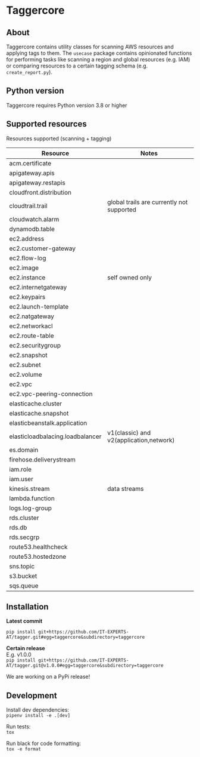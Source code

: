 # Taggercore

## About
Taggercore contains utility classes for scanning AWS resources and applying tags to them.
The `usecase` package contains opinionated functions for performing tasks like scanning a region and global resources (e.g. IAM) or comparing resources to a certain tagging schema (e.g. `create_report.py`).
## Python version
Taggercore requires Python version 3.8 or higher
## Supported resources
Resources supported (scanning + tagging)

|Resource|Notes|
|---|---|
|	acm.certificate	|		|
|	apigateway.apis	|		|
|	apigateway.restapis	|		|
|	cloudfront.distribution	|		|
|	cloudtrail.trail	|global trails are currently not supported|
|	cloudwatch.alarm	|		|
|	dynamodb.table	|
|	ec2.address	|		|
|	ec2.customer-gateway	|		|
|	ec2.flow-log	|
|	ec2.image	|		|
|	ec2.instance	| self owned only
|	ec2.internetgateway	|		|
|	ec2.keypairs	|		|
|	ec2.launch-template	|		|
|	ec2.natgateway	|		|
|	ec2.networkacl	|		|
|	ec2.route-table	|		|
|	ec2.securitygroup	|		|
|	ec2.snapshot	|		|
|	ec2.subnet	|		|
|	ec2.volume	|		|
|	ec2.vpc	|		|
|	ec2.vpc-peering-connection	|
|	elasticache.cluster	|		|
|	elasticache.snapshot	|		|
|	elasticbeanstalk.application	|		|
|	elasticloadbalacing.loadbalancer	|	v1(classic) and v2(application,network)	|
|	es.domain	|
|	firehose.deliverystream	|		|
|	iam.role	|		|
|	iam.user	|		|
|	kinesis.stream	|	data streams	|
|	lambda.function	|
|	logs.log-group	|		|
|	rds.cluster	|
|	rds.db	|
|	rds.secgrp	|		|
|	route53.healthcheck	|
|	route53.hostedzone	|  
|	sns.topic	|		|
|	s3.bucket	|
|	sqs.queue	|
## Installation

**Latest commit**

`pip install git+https://github.com/IT-EXPERTS-AT/tagger.git#egg=taggercore&subdirectory=taggercore`

**Certain release**  
E.g. v1.0.0  
`pip install git+https://github.com/IT-EXPERTS-AT/tagger.git@v1.0.0#egg=taggercore&subdirectory=taggercore`  

We are working on a PyPi release!
## Development

Install dev dependencies:  
`pipenv install -e .[dev]`  

Run tests:  
`tox`

Run black for code formatting:  
`tox -e format`
